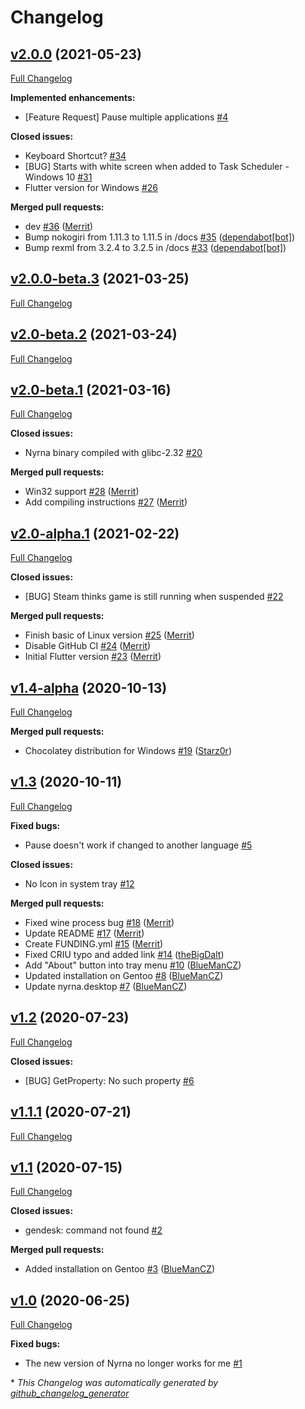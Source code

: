 # Changelog

## [v2.0.0](https://github.com/Merrit/nyrna/tree/v2.0.0) (2021-05-23)

[Full Changelog](https://github.com/Merrit/nyrna/compare/v2.0.0-beta.3...v2.0.0)

**Implemented enhancements:**

- \[Feature Request\] Pause multiple applications [\#4](https://github.com/Merrit/nyrna/issues/4)

**Closed issues:**

- Keyboard Shortcut? [\#34](https://github.com/Merrit/nyrna/issues/34)
- \[BUG\] Starts with white screen when added to Task Scheduler - Windows 10 [\#31](https://github.com/Merrit/nyrna/issues/31)
- Flutter version for Windows [\#26](https://github.com/Merrit/nyrna/issues/26)

**Merged pull requests:**

- dev [\#36](https://github.com/Merrit/nyrna/pull/36) ([Merrit](https://github.com/Merrit))
- Bump nokogiri from 1.11.3 to 1.11.5 in /docs [\#35](https://github.com/Merrit/nyrna/pull/35) ([dependabot[bot]](https://github.com/apps/dependabot))
- Bump rexml from 3.2.4 to 3.2.5 in /docs [\#33](https://github.com/Merrit/nyrna/pull/33) ([dependabot[bot]](https://github.com/apps/dependabot))

## [v2.0.0-beta.3](https://github.com/Merrit/nyrna/tree/v2.0.0-beta.3) (2021-03-25)

[Full Changelog](https://github.com/Merrit/nyrna/compare/v2.0-beta.2...v2.0.0-beta.3)

## [v2.0-beta.2](https://github.com/Merrit/nyrna/tree/v2.0-beta.2) (2021-03-24)

[Full Changelog](https://github.com/Merrit/nyrna/compare/v2.0-beta.1...v2.0-beta.2)

## [v2.0-beta.1](https://github.com/Merrit/nyrna/tree/v2.0-beta.1) (2021-03-16)

[Full Changelog](https://github.com/Merrit/nyrna/compare/v2.0-alpha.1...v2.0-beta.1)

**Closed issues:**

- Nyrna binary compiled with glibc-2.32 [\#20](https://github.com/Merrit/nyrna/issues/20)

**Merged pull requests:**

- Win32 support [\#28](https://github.com/Merrit/nyrna/pull/28) ([Merrit](https://github.com/Merrit))
- Add compiling instructions [\#27](https://github.com/Merrit/nyrna/pull/27) ([Merrit](https://github.com/Merrit))

## [v2.0-alpha.1](https://github.com/Merrit/nyrna/tree/v2.0-alpha.1) (2021-02-22)

[Full Changelog](https://github.com/Merrit/nyrna/compare/v1.4-alpha...v2.0-alpha.1)

**Closed issues:**

- \[BUG\] Steam thinks game is still running when suspended [\#22](https://github.com/Merrit/nyrna/issues/22)

**Merged pull requests:**

- Finish basic of Linux version [\#25](https://github.com/Merrit/nyrna/pull/25) ([Merrit](https://github.com/Merrit))
- Disable GitHub CI [\#24](https://github.com/Merrit/nyrna/pull/24) ([Merrit](https://github.com/Merrit))
- Initial Flutter version [\#23](https://github.com/Merrit/nyrna/pull/23) ([Merrit](https://github.com/Merrit))

## [v1.4-alpha](https://github.com/Merrit/nyrna/tree/v1.4-alpha) (2020-10-13)

[Full Changelog](https://github.com/Merrit/nyrna/compare/v1.3...v1.4-alpha)

**Merged pull requests:**

- Chocolatey distribution for Windows [\#19](https://github.com/Merrit/nyrna/pull/19) ([Starz0r](https://github.com/Starz0r))

## [v1.3](https://github.com/Merrit/nyrna/tree/v1.3) (2020-10-11)

[Full Changelog](https://github.com/Merrit/nyrna/compare/v1.2...v1.3)

**Fixed bugs:**

- Pause doesn't work if changed to another language [\#5](https://github.com/Merrit/nyrna/issues/5)

**Closed issues:**

- No Icon in system tray [\#12](https://github.com/Merrit/nyrna/issues/12)

**Merged pull requests:**

- Fixed wine process bug [\#18](https://github.com/Merrit/nyrna/pull/18) ([Merrit](https://github.com/Merrit))
- Update README [\#17](https://github.com/Merrit/nyrna/pull/17) ([Merrit](https://github.com/Merrit))
- Create FUNDING.yml [\#15](https://github.com/Merrit/nyrna/pull/15) ([Merrit](https://github.com/Merrit))
- Fixed CRIU typo and added link [\#14](https://github.com/Merrit/nyrna/pull/14) ([theBigDalt](https://github.com/theBigDalt))
- Add "About" button into tray menu [\#10](https://github.com/Merrit/nyrna/pull/10) ([BlueManCZ](https://github.com/BlueManCZ))
- Updated installation on Gentoo [\#8](https://github.com/Merrit/nyrna/pull/8) ([BlueManCZ](https://github.com/BlueManCZ))
- Update nyrna.desktop [\#7](https://github.com/Merrit/nyrna/pull/7) ([BlueManCZ](https://github.com/BlueManCZ))

## [v1.2](https://github.com/Merrit/nyrna/tree/v1.2) (2020-07-23)

[Full Changelog](https://github.com/Merrit/nyrna/compare/v1.1.1...v1.2)

**Closed issues:**

- \[BUG\] GetProperty: No such property [\#6](https://github.com/Merrit/nyrna/issues/6)

## [v1.1.1](https://github.com/Merrit/nyrna/tree/v1.1.1) (2020-07-21)

[Full Changelog](https://github.com/Merrit/nyrna/compare/v1.1...v1.1.1)

## [v1.1](https://github.com/Merrit/nyrna/tree/v1.1) (2020-07-15)

[Full Changelog](https://github.com/Merrit/nyrna/compare/v1.0...v1.1)

**Closed issues:**

- gendesk: command not found [\#2](https://github.com/Merrit/nyrna/issues/2)

**Merged pull requests:**

- Added installation on Gentoo [\#3](https://github.com/Merrit/nyrna/pull/3) ([BlueManCZ](https://github.com/BlueManCZ))

## [v1.0](https://github.com/Merrit/nyrna/tree/v1.0) (2020-06-25)

[Full Changelog](https://github.com/Merrit/nyrna/compare/2f109c6db3cfdc217ba580268aca5f758afd6f37...v1.0)

**Fixed bugs:**

- The new version of Nyrna no longer works for me [\#1](https://github.com/Merrit/nyrna/issues/1)



\* *This Changelog was automatically generated by [github_changelog_generator](https://github.com/github-changelog-generator/github-changelog-generator)*
